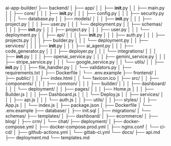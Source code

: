 ai-app-builder/
├── backend/
│   ├── app/
│   │   ├── __init__.py
│   │   ├── main.py
│   │   ├── core/
│   │   │   ├── __init__.py
│   │   │   ├── config.py
│   │   │   ├── security.py
│   │   │   └── database.py
│   │   ├── models/
│   │   │   ├── __init__.py
│   │   │   ├── project.py
│   │   │   ├── user.py
│   │   │   └── deployment.py
│   │   ├── schemas/
│   │   │   ├── __init__.py
│   │   │   ├── project.py
│   │   │   ├── user.py
│   │   │   └── deployment.py
│   │   ├── api/
│   │   │   ├── __init__.py
│   │   │   ├── auth.py
│   │   │   ├── projects.py
│   │   │   ├── builder.py
│   │   │   └── deployment.py
│   │   ├── services/
│   │   │   ├── __init__.py
│   │   │   ├── ai_agent.py
│   │   │   ├── code_generator.py
│   │   │   ├── deployer.py
│   │   │   └── integrations/
│   │   │       ├── __init__.py
│   │   │       ├── openai_service.py
│   │   │       ├── gemini_service.py
│   │   │       ├── stripe_service.py
│   │   │       └── google_service.py
│   │   └── utils/
│   │       ├── __init__.py
│   │       ├── file_handler.py
│   │       └── validators.py
│   ├── requirements.txt
│   ├── Dockerfile
│   └── .env.example
├── frontend/
│   ├── public/
│   │   ├── index.html
│   │   └── favicon.ico
│   ├── src/
│   │   ├── components/
│   │   │   ├── common/
│   │   │   ├── builder/
│   │   │   ├── dashboard/
│   │   │   └── deployment/
│   │   ├── pages/
│   │   │   ├── Home.js
│   │   │   ├── Builder.js
│   │   │   ├── Dashboard.js
│   │   │   └── Deploy.js
│   │   ├── services/
│   │   │   ├── api.js
│   │   │   └── auth.js
│   │   ├── utils/
│   │   ├── styles/
│   │   ├── App.js
│   │   └── index.js
│   ├── package.json
│   ├── Dockerfile
│   └── .env.example
├── database/
│   ├── init.sql
│   ├── migrations/
│   └── schemas/
├── templates/
│   ├── dashboard/
│   ├── ecommerce/
│   ├── blog/
│   ├── crm/
│   └── chat/
├── deployment/
│   ├── docker-compose.yml
│   ├── docker-compose.prod.yml
│   ├── nginx.conf
│   └── ci-cd/
│       ├── github-actions.yml
│       └── gitlab-ci.yml
└── docs/
    ├── api.md
    ├── deployment.md
    └── templates.md